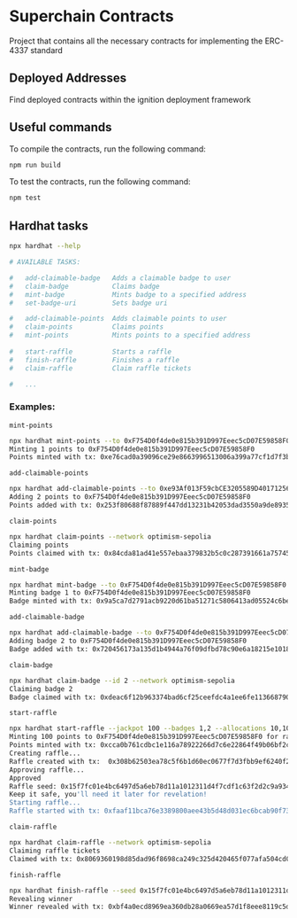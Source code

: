 # Superchain Contracts

Project that contains all the necessary contracts for implementing the ERC-4337 standard

## Deployed Addresses

Find deployed contracts within the ignition deployment framework

## Useful commands

To compile the contracts, run the following command:

```bash
npm run build
```

To test the contracts, run the following command:

```bash
npm test
```

## Hardhat tasks

```bash
npx hardhat --help

# AVAILABLE TASKS:

#   add-claimable-badge   Adds a claimable badge to user
#   claim-badge           Claims badge
#   mint-badge            Mints badge to a specified address
#   set-badge-uri         Sets badge uri

#   add-claimable-points  Adds claimable points to user 
#   claim-points          Claims points
#   mint-points           Mints points to a specified address
  
#   start-raffle          Starts a raffle
#   finish-raffle         Finishes a raffle
#   claim-raffle          Claim raffle tickets

#   ...
```

### Examples:


`mint-points`
```bash
npx hardhat mint-points --to 0xF754D0f4de0e815b391D997Eeec5cD07E59858F0 --amount 1 --network optimism-sepolia
Minting 1 points to 0xF754D0f4de0e815b391D997Eeec5cD07E59858F0
Points minted with tx: 0xe76cad0a39096ce29e8663996513006a399a77cf1d7f3b0b8ac05cc74b215d2d
```

`add-claimable-points`

```bash
npx hardhat add-claimable-points --to 0xe93Af013F59cbCE3205589D401712560D0101fE4 --amount 2 --network optimism-sepolia
Adding 2 points to 0xF754D0f4de0e815b391D997Eeec5cD07E59858F0
Points added with tx: 0x253f80688f87889f447dd13231b42053dad3550a9de89352b13cd816e1db3a74
```

`claim-points`

```bash
npx hardhat claim-points --network optimism-sepolia
Claiming points
Points claimed with tx: 0x84cda81ad41e557ebaa379832b5c0c287391661a75745baf41f38d6894941391
```

`mint-badge`

```bash
npx hardhat mint-badge --to 0xF754D0f4de0e815b391D997Eeec5cD07E59858F0 --id 1 --network optimism-sepolia
Minting badge 1 to 0xF754D0f4de0e815b391D997Eeec5cD07E59858F0
Badge minted with tx: 0x9a5ca7d2791acb9220d61ba51271c5806413ad05524c6be5deb987f3b011fdfd
```

`add-claimable-badge`

```bash
npx hardhat add-claimable-badge --to 0xF754D0f4de0e815b391D997Eeec5cD07E59858F0 --id 2 --network optimism-sepolia
Adding badge 2 to 0xF754D0f4de0e815b391D997Eeec5cD07E59858F0
Badge added with tx: 0x720456173a135d1b4944a76f09dfbd78c90e6a18215e101833d0f3784934243b
```

`claim-badge`

```bash
npx hardhat claim-badge --id 2 --network optimism-sepolia
Claiming badge 2
Badge claimed with tx: 0xdeac6f12b963374bad6cf25ceefdc4a1ee6fe113668790e3b6a8096ea7e1e131
```

`start-raffle`

```bash
npx hardhat start-raffle --jackpot 100 --badges 1,2 --allocations 10,100 --reveal-after 1744400189 --network optimism-sepolia
Minting 100 points to 0xF754D0f4de0e815b391D997Eeec5cD07E59858F0 for raffle deposit...
Points minted with tx: 0xcca0b761cdbc1e116a78922266d7c6e22864f49b06bf2c58e1677a37febc06bf
Creating raffle...
Raffle created with tx:  0x308b62503ea78c5f6b1d60ec0677f7d3fbb9ef6240f2f1ef504f9640c530d315
Approving raffle...
Approved
Raffle seed: 0x15f7fc01e4bc6497d5a6eb78d11a1012311d4f7cdf1c63f2d2c9a9342c5e73db
Keep it safe, you'll need it later for revelation!
Starting raffle...
Raffle started with tx: 0xfaaf11bca76e3389800aee43b5d48d031ec6bcab90f73dacccc384ce1cc0ed5f
```

`claim-raffle`

```bash
npx hardhat claim-raffle --network optimism-sepolia
Claiming raffle tickets
Claimed with tx: 0x8069360198d85dad96f8698ca249c325d420465f077afa504cd0c715839037c0
```

`finish-raffle`

```bash
npx hardhat finish-raffle --seed 0x15f7fc01e4bc6497d5a6eb78d11a1012311d4f7cdf1c63f2d2c9a9342c5e73db --network optimism-sepolia
Revealing winner
Winner revealed with tx: 0xbf4a0ecd8969ea360db28a0669ea57d1f8eee8119c5db58025fe192b0dd79915
```
